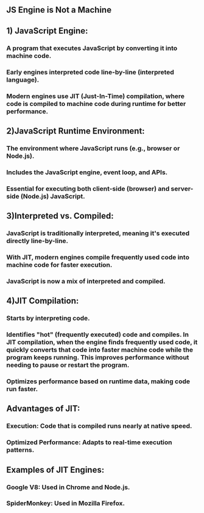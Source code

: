 ##  JS Engine is Not a Machine


## 1) JavaScript Engine:

### A program that executes JavaScript by converting it into machine code.
### Early engines interpreted code line-by-line (interpreted language).
### Modern engines use JIT (Just-In-Time) compilation, where code is compiled to machine code during runtime for better performance.


## 2)JavaScript Runtime Environment:

### The environment where JavaScript runs (e.g., browser or Node.js).
### Includes the JavaScript engine, event loop, and APIs.
### Essential for executing both client-side (browser) and server-side (Node.js) JavaScript.


## 3)Interpreted vs. Compiled:

### JavaScript is traditionally interpreted, meaning it's executed directly line-by-line.
### With JIT, modern engines compile frequently used code into machine code for faster execution.
### JavaScript is now a mix of interpreted and compiled.

## 4)JIT Compilation:

### Starts by interpreting code.
### Identifies "hot" (frequently executed) code and compiles. In JIT compilation, when the engine finds frequently used code, it quickly converts that code into faster machine code while the program keeps running. This improves performance without needing to pause or restart the program.
### Optimizes performance based on runtime data, making code run faster.

## Advantages of JIT:

###  Execution: Code that is compiled runs nearly at native speed.
### Optimized Performance: Adapts to real-time execution patterns.

## Examples of JIT Engines:
### Google V8: Used in Chrome and Node.js.
### SpiderMonkey: Used in Mozilla Firefox.
